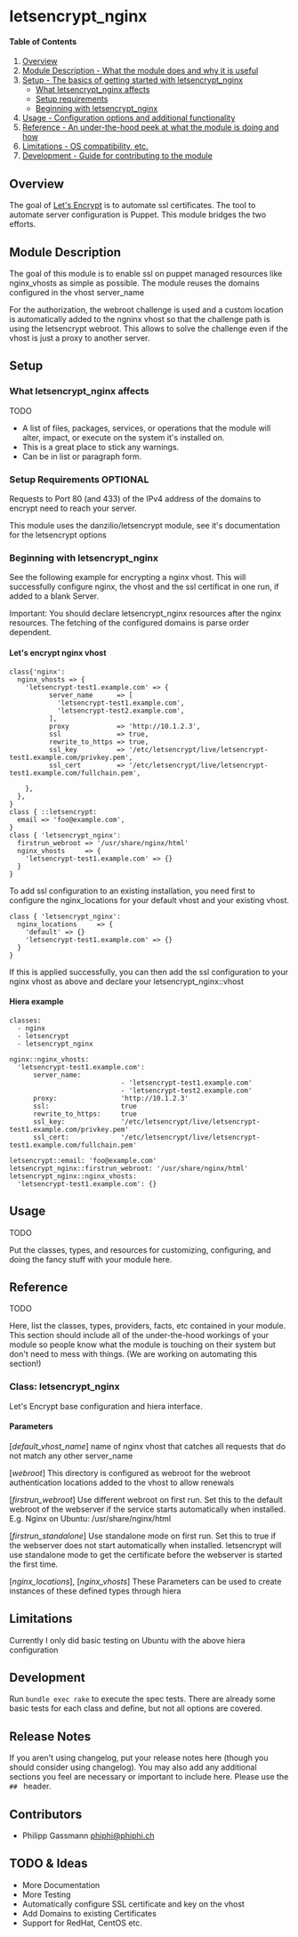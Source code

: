 # letsencrypt_nginx

#### Table of Contents

1. [Overview](#overview)
2. [Module Description - What the module does and why it is useful](#module-description)
3. [Setup - The basics of getting started with letsencrypt_nginx](#setup)
    * [What letsencrypt_nginx affects](#what-letsencrypt_nginx-affects)
    * [Setup requirements](#setup-requirements)
    * [Beginning with letsencrypt_nginx](#beginning-with-letsencrypt_nginx)
4. [Usage - Configuration options and additional functionality](#usage)
5. [Reference - An under-the-hood peek at what the module is doing and how](#reference)
5. [Limitations - OS compatibility, etc.](#limitations)
6. [Development - Guide for contributing to the module](#development)

## Overview

The goal of [Let's Encrypt](https://letsencrypt.org) is to automate ssl certificates.
The tool to automate server configuration is Puppet.
This module bridges the two efforts.

## Module Description

The goal of this module is to enable ssl on puppet managed resources like nginx_vhosts as
simple as possible. The module reuses the domains configured in the vhost server_name

For the authorization, the webroot challenge is used and a custom location is
automatically added to the ngninx vhost so that the challenge path is using
the letsencrypt webroot.
This allows to solve the challenge even if the vhost is just a proxy to another server.

## Setup

### What letsencrypt_nginx affects

TODO

* A list of files, packages, services, or operations that the module will alter,
  impact, or execute on the system it's installed on.
* This is a great place to stick any warnings.
* Can be in list or paragraph form.

### Setup Requirements **OPTIONAL**

Requests to Port 80 (and 433) of the IPv4 address of the domains to encrypt need to reach your server.

This module uses the danzilio/letsencrypt module, see it's documentation for the letsencrypt options

### Beginning with letsencrypt_nginx

See the following example for encrypting a nginx vhost.
This will successfully configure nginx, the vhost and the ssl certificat in one run, if added to a blank Server.

Important: You should declare letsencrypt_nginx resources after the nginx resources.
The fetching of the configured domains is parse order dependent.


#### Let's encrypt nginx vhost

    class{'nginx':
      nginx_vhosts => {
        'letsencrypt-test1.example.com' => {
              server_name      => [
                'letsencrypt-test1.example.com',
                'letsencrypt-test2.example.com',
              ],
              proxy            => 'http://10.1.2.3',
              ssl              => true,
              rewrite_to_https => true,
              ssl_key          => '/etc/letsencrypt/live/letsencrypt-test1.example.com/privkey.pem',
              ssl_cert         => '/etc/letsencrypt/live/letsencrypt-test1.example.com/fullchain.pem',

        },
      },
    }
    class { ::letsencrypt:
      email => 'foo@example.com',
    }
    class { 'letsencrypt_nginx':
      firstrun_webroot => '/usr/share/nginx/html'
      nginx_vhosts     => {
        'letsencrypt-test1.example.com' => {}
      }
    }

To add ssl configuration to an existing installation, you need first to configure the nginx_locations
for your default vhost and your existing vhost.

    class { 'letsencrypt_nginx':
      nginx_locations     => {
        'default' => {}
        'letsencrypt-test1.example.com' => {}
      }
    }

If this is applied successfully, you can then add the ssl configuration to your nginx vhost as above and declare your letsencrypt_nginx::vhost

#### Hiera example

    classes:
      - nginx
      - letsencrypt
      - letsencrypt_nginx

    nginx::nginx_vhosts:
      'letsencrypt-test1.example.com':
          server_name:
                                - 'letsencrypt-test1.example.com'
                                - 'letsencrypt-test2.example.com'
          proxy:                'http://10.1.2.3'
          ssl:                  true
          rewrite_to_https:     true
          ssl_key:              '/etc/letsencrypt/live/letsencrypt-test1.example.com/privkey.pem'
          ssl_cert:             '/etc/letsencrypt/live/letsencrypt-test1.example.com/fullchain.pem'

    letsencrypt::email: 'foo@example.com'
    letsencrypt_nginx::firstrun_webroot: '/usr/share/nginx/html'
    letsencrypt_nginx::nginx_vhosts:
      'letsencrypt-test1.example.com': {}


## Usage

TODO

Put the classes, types, and resources for customizing, configuring, and doing
the fancy stuff with your module here.

## Reference

TODO

Here, list the classes, types, providers, facts, etc contained in your module.
This section should include all of the under-the-hood workings of your module so
people know what the module is touching on their system but don't need to mess
with things. (We are working on automating this section!)

### Class: letsencrypt_nginx

Let's Encrypt base configuration and hiera interface.

#### Parameters

[*default_vhost_name*]
name of nginx vhost that catches all requests that do not match any other server_name

[*webroot*]
This directory is configured as webroot for the webroot authentication
locations added to the vhost to allow renewals

[*firstrun_webroot*]
Use different webroot on first run.
Set this to the default webroot of the webserver if the service
starts automatically when installed.
E.g. Nginx on Ubuntu: /usr/share/nginx/html

[*firstrun_standalone*]
Use standalone mode on first run.
Set this to true if the webserver does not start automatically when installed.
letsencrypt will use standalone mode to get the certificate
before the webserver is started the first time.

[*nginx_locations*], [*nginx_vhosts*]
These Parameters can be used to create instances of these defined types through hiera

## Limitations

Currently I only did basic testing on Ubuntu with the above hiera configuration

## Development

Run `bundle exec rake` to execute the spec tests. There are already some basic tests for each class and define, but not all options are covered.

## Release Notes

If you aren't using changelog, put your release notes here (though you should
consider using changelog). You may also add any additional sections you feel are
necessary or important to include here. Please use the `## ` header.

## Contributors

* Philipp Gassmann <phiphi@phiphi.ch>

## TODO & Ideas

* More Documentation
* More Testing
* Automatically configure SSL certificate and key on the vhost
* Add Domains to existing Certificates
* Support for RedHat, CentOS etc.
